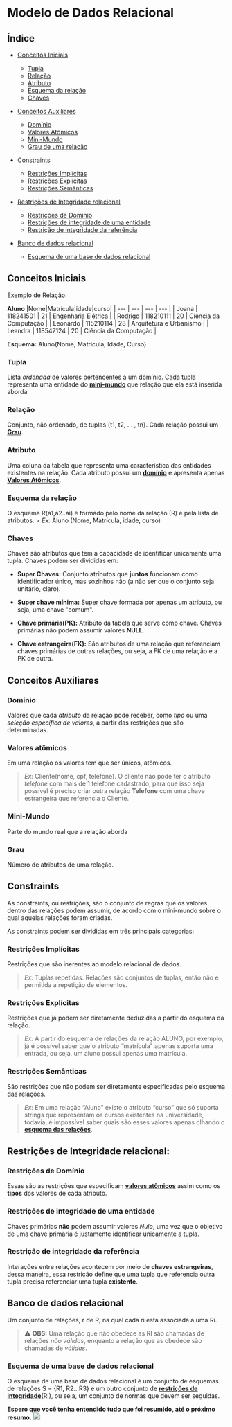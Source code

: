 # Modelo de Dados Relacional

## Índice
- [Conceitos Iniciais](#conceitos-iniciais)
    - [Tupla](#tupla)
    - [Relação](#relação)
    - [Atributo](#atributo)
    - [Esquema da relação](#esquema-da-relação)
    - [Chaves](#chaves)

- [Conceitos Auxiliares](#conceitos-auxiliares)
    - [Domínio](#domínio)
    - [Valores Atômicos](#valores-atômicos)
    - [Mini-Mundo](#mini-mundo)
    - [Grau de uma relação](#grau)

- [Constraints](#constraints)
    - [Restrições Implícitas](#restrições-implícitas)
    - [Restrições Explícitas](#restrições-explícitas)
    - [Restrições Semânticas](#restrições-semânticas)

- [Restrições de Integridade relacional](#restrições-de-integridade-relacional)
    - [Restrições de Domínio](#restrições-de-domínio)
    - [Restrições de integridade de uma entidade](#restrições-de-integridade-de-uma-entidade)
    - [Restrição de integridade da referência](#restrição-de-integridade-da-referência)

- [Banco de dados relacional](#Banco-de-dados-relacional)
    - [Esquema de uma base de dados relacional](#Esquema-de-uma-base-de-dados-relacional)



## Conceitos Iniciais

Exemplo de Relação:

**Aluno**
|Nome|Matrícula|idade|curso|
| --- | --- | --- | --- |
| Joana | 118241501 | 21 | Engenharia Elétrica |
| Rodrigo | 118210111 | 20 | Ciência da Computação |
| Leonardo | 115210114 | 28 | Arquitetura e Urbanismo |
| Leandra | 118547124 | 20 | Ciência da Computação |

**Esquema:** Aluno(Nome, Matrícula, Idade, Curso)


### Tupla 
Lista *ordenada* de valores pertencentes a um domínio. Cada tupla representa uma entidade do **[mini-mundo](#mini-mundo)** que relação que ela está inserida aborda

### Relação 
Conjunto, não ordenado, de tuplas {t1, t2, ... , tn}. Cada relação possui um **[Grau](#grau)**.

### Atributo
Uma coluna da tabela que representa uma característica das entidades existentes na relação. Cada atributo possui um **[domínio](#domínio)** e apresenta apenas **[Valores Atômicos](#valores-atômicos)**.

### Esquema da relação 
O esquema R(a1,a2..ai) é formado pelo nome da relação (R) e pela lista de atributos.
    > *Ex:* Aluno (Nome, Matrícula, idade, curso)

### Chaves 
Chaves são atributos que tem a capacidade de identificar unicamente uma tupla. Chaves podem ser divididas em:

- **Super Chaves:** Conjunto atributos que **juntos** funcionam como identificador único, mas sozinhos não (a não ser que o conjunto seja unitário, claro).

- **Super chave mínima:** Super chave formada por apenas um atributo, ou seja, uma chave "comum".

- **Chave primária(PK):** Atributo da tabela que serve como chave. Chaves primárias não podem assumir valores **NULL**.

- **Chave estrangeira(FK):** São atributos de uma relação que referenciam chaves primárias de outras relações, ou seja, a FK de uma relação é a PK de outra.


## Conceitos Auxiliares

### Domínio
Valores que cada *atributo* da relação pode receber, como *tipo* ou uma *seleção específica de valores*, a  partir das restrições que são determinadas.

### Valores atômicos
Em uma relação os valores tem que ser únicos, atômicos.

> *Ex:* Cliente(nome, cpf, telefone). O cliente não pode ter o atributo *telefone* com mais de 1 telefone cadastrado, para que isso seja possível é preciso criar outra relação **Telefone** com uma chave estrangeira que referencia o Cliente.

### Mini-Mundo
Parte do mundo real que a relação aborda

### Grau
Número de atributos de uma relação.

## Constraints

As constraints, ou restrições, são o conjunto de regras que os valores dentro das relações podem assumir, de acordo com o mini-mundo sobre o qual aquelas relações foram criadas. 

As constraints podem ser divididas em três principais categorias:
### Restrições Implícitas 
Restrições que são inerentes ao modelo relacional de dados.

> *Ex:* Tuplas repetidas. Relações são conjuntos de tuplas, então não é permitida a repetição de elementos.

### Restrições Explícitas
Restrições que já podem ser diretamente deduzidas a partir do esquema da relação.

> *Ex:* A partir do esquema de relações da relação ALUNO, por exemplo, já é possível saber que o atributo “matrícula" apenas suporta uma entrada, ou seja, um aluno possui apenas uma matrícula.

### Restrições Semânticas
São restrições que não podem ser diretamente especificadas pelo esquema das relações.

> *Ex:* Em uma relação “Aluno” existe o atributo “curso” que só suporta strings que representam os cursos existentes na universidade, todavia, é impossível saber quais são esses valores apenas olhando o **[esquema das relações](#esquema-da-relação)**.

## Restrições de Integridade relacional:

### Restrições de Domínio 
Essas são as restrições que especificam **[valores atômicos](#valores-atômicos)** assim como os **tipos** dos valores de cada atributo.

### Restrições de integridade de uma entidade
Chaves primárias **não** podem assumir valores *Nulo*, uma vez que o objetivo de uma chave primária é justamente identificar unicamente a tupla.

### Restrição de integridade da referência
Interações entre relações acontecem por meio de **chaves estrangeiras**, dessa maneira, essa restrição define que uma tupla que referencia outra tupla precisa referenciar uma tupla **existente**. 

## Banco de dados relacional

Um conjunto de relações, r de R, na qual cada ri está associada a uma Ri.

> :warning: **OBS:** Uma relação que não obedece as RI são chamadas  de relações *não válidas*, enquanto a relação que as obedece são chamadas de *válidas*.

### Esquema de uma base de dados relacional 

O esquema de uma base de dados relacional é um conjunto de esquemas de relações S = {R1, R2...R3} e um outro conjunto de **[restrições de integridade](#restrições-de-integridade-relacional)**(RI), ou seja, um conjunto de normas que devem ser seguidas.

**Espero que você tenha entendido tudo que foi resumido, até o próximo resumo.**
![](https://github.com/RodrigoEC/BancoDeDadosI/blob/master/_imagens/pocahontas_bye.gif)